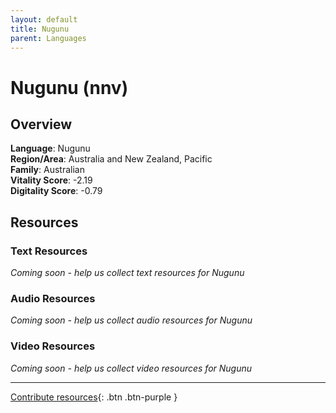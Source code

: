 ```yaml
---
layout: default
title: Nugunu
parent: Languages
---
```


# Nugunu (nnv)

## Overview

**Language**: Nugunu  
**Region/Area**: Australia and New Zealand, Pacific  
**Family**: Australian  
**Vitality Score**: -2.19  
**Digitality Score**: -0.79  

## Resources

### Text Resources
*Coming soon - help us collect text resources for Nugunu*

### Audio Resources
*Coming soon - help us collect audio resources for Nugunu*

### Video Resources
*Coming soon - help us collect video resources for Nugunu*

---

[Contribute resources](https://fairtrain.github.io/){: .btn .btn-purple }
